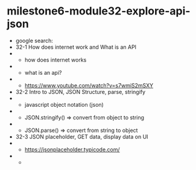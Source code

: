 # milestone6-module32-explore-api-json

- google search:
- 32-1 How does internet work and What is an API
- - how does internet works
- - what is an api?
- - https://www.youtube.com/watch?v=s7wmiS2mSXY
- 32-2 Intro to JSON, JSON Structure, parse, stringify
- - javascript object notation (json)
- - JSON.stringify() => convert from object to string
- - JSON.parse() => convert from string to object
- 32-3 JSON placeholder, GET data, display data on UI
- - https://jsonplaceholder.typicode.com/
- -
